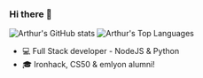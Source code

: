 ### Hi there 👋

![Arthur's GitHub stats][vercel stats]
![Arthur's Top Languages][vercel language]

- 💻 Full Stack developer - NodeJS & Python
- 🎓 Ironhack, CS50 & emlyon alumni!


[vercel language]: https://github-readme-stats.vercel.app/api/top-langs/?username=ArthurVEROT&langs_count=8&theme=omni&layout=compact
[vercel stats]: https://github-readme-stats.vercel.app/api?username=ArthurVEROT&theme=omni&show_icons=true

